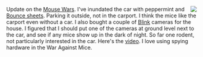<img src="http://scripting.com/images/2020/09/20/mouseThatRoared.png" border="0" align="right">Update on the <a href="http://scripting.com/2020/08/30/152537.html?title=howToFightMiceInCars">Mouse Wars</a>. I've inundated the car with peppermint and <a href="https://www.amazon.com/Bounce-Fabric-Softener-Sheets-Outdoor/dp/B003FULBQ4">Bounce sheets</a>. Parking it outside, not in the carport. I think the mice like the carport even without a car. I also bought a couple of <a href="https://www.amazon.com/stores/page/C5DECBBE-4F56-4C36-B933-E62144578691?tag=meastus-20&gclid=CjwKCAjw-5v7BRAmEiwAJ3DpuOsz49iXrSiSpBb72lentx8D88xp2hcCYLD-BK_KD06oQO_kDldVdBoCn5UQAvD_BwE">Blink</a> cameras for the house. I figured that I should put one of the cameras at ground level next to the car, and see if any mice show up in the dark of night. So far one rodent, not particularly interested in the car. Here's the <a href="https://www.youtube.com/watch?v=yN3t5AfNKyk">video</a>. I love using spying hardware in the War Against Mice. 

